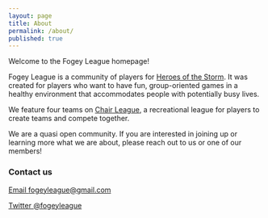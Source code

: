 ```yaml
---
layout: page
title: About
permalink: /about/
published: true
---
```

Welcome to the Fogey League homepage!

Fogey League is a community of players for [Heroes of the Storm](http://us.battle.net/heroes/en/).  It was created for players who want to have fun, group-oriented games in a healthy environment that accommodates people with potentially busy lives.

We feature four teams on [Chair League](https://www.chairleague.com/), a recreational league for players to create teams and compete together.

We are a quasi open community.  If you are interested in joining up or learning more what we are about, please reach out to us or one of our members!

### Contact us

[Email fogeyleague@gmail.com](mailto:fogeyleague@gmail.com)

[Twitter @fogeyleague](https://twitter.com/fogeyleague)
